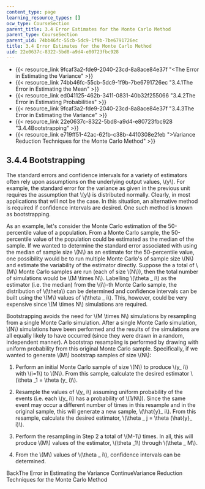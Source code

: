 ```yaml
---
content_type: page
learning_resource_types: []
ocw_type: CourseSection
parent_title: 3.4 Error Estimates for the Monte Carlo Method
parent_type: CourseSection
parent_uid: 74bb46fc-55cb-5dc9-1f9b-7be6791726ec
title: 3.4 Error Estimates for the Monte Carlo Method
uid: 22e0637c-8322-5bd8-a9d4-e80723fbc928
---
```


*   {{< resource_link 9fcaf3a2-fde9-2040-23cd-8a8ace84e37f "\<The Error in Estimating the Variance" >}}
*   {{< resource_link 74bb46fc-55cb-5dc9-1f9b-7be6791726ec "3.4.1The Error in Estimating the Mean" >}}
*   {{< resource_link ed041125-462b-3411-0831-40b32f255066 "3.4.2The Error in Estimating Probabilities" >}}
*   {{< resource_link 9fcaf3a2-fde9-2040-23cd-8a8ace84e37f "3.4.3The Error in Estimating the Variance" >}}
*   {{< resource_link 22e0637c-8322-5bd8-a9d4-e80723fbc928 "3.4.4Bootstrapping" >}}
*   {{< resource_link e719ff51-42ac-62fb-c38b-4410308e2feb "\>Variance Reduction Techniques for the Monte Carlo Method" >}}

3.4.4 Bootstrapping
-------------------

The standard errors and confidence intervals for a variety of estimators often rely upon assumptions on the underlying output values, \\(y\\). For example, the standard error for the variance as given in the previous unit requires the assumption that \\(y\\) is distributed normally. Clearly, in most applications that will not be the case. In this situation, an alternative method is required if confidence intervals are desired. One such method is known as bootstrapping.

As an example, let's consider the Monte Carlo estimation of the 50-percentile value of a population. From a Monte Carlo sample, the 50-percentile value of the population could be estimated as the median of the sample. If we wanted to determine the standard error associated with using the median of sample size \\(N\\) as an estimate for the 50-percentile value, one possibility would be to run multiple Monte Carlo's of sample size \\(N\\) and estimate the variability of the estimator directly. Suppose the a total of \\(M\\) Monte Carlo samples are run (each of size \\(N\\)), then the total number of simulations would be \\(M \\times N\\). Labelling \\(\\theta \_ i\\) as the estimator (i.e. the median) from the \\(i\\)-th Monte Carlo sample, the distribution of \\(\\theta\\) can be determined and confidence intervals can be built using the \\(M\\) values of \\(\\theta \_ i\\). This, however, could be very expensive since \\(M \\times N\\) simulations are required.

Bootstrapping avoids the need for \\(M \\times N\\) simulations by resampling from a single Monte Carlo simulation. After a single Monte Carlo simulation, \\(N\\) simulations have been performed and the results of the simulations are all equally likely to have occurred (since they were drawn in a random, independent manner). A bootstrap resampling is performed by drawing with uniform probability from this original Monte Carlo sample. Specifically, if we wanted to generate \\(M\\) bootstrap samples of size \\(N\\):

1.  Perform an initial Monte Carlo sample of size \\(N\\) to produce \\(y\_ i\\) with \\(i=1\\) to \\(N\\). From this sample, calculate the desired estimator \\(\\theta \_1 = \\theta (y\_ i)\\).
    
2.  Resample the values of \\(y\_ i\\) assuming uniform probability of the events (i.e. each \\(y\_ i\\) has a probability of \\(1/N\\)). Since the same event may occur a different number of times in this resample and in the original sample, this will generate a new sample, \\(\\hat{y}\_ i\\). From this resample, calculate the desired estimator, \\(\\theta \_ j = \\theta (\\hat{y}\_ i)\\).
    
3.  Perform the resampling in Step 2 a total of \\(M-1\\) times. In all, this will produce \\(M\\) values of the estimator, \\(\\theta \_1\\) through \\(\\theta \_ M\\).
    
4.  From the \\(M\\) values of \\(\\theta \_ i\\), confidence intervals can be determined.
    

BackThe Error in Estimating the Variance ContinueVariance Reduction Techniques for the Monte Carlo Method